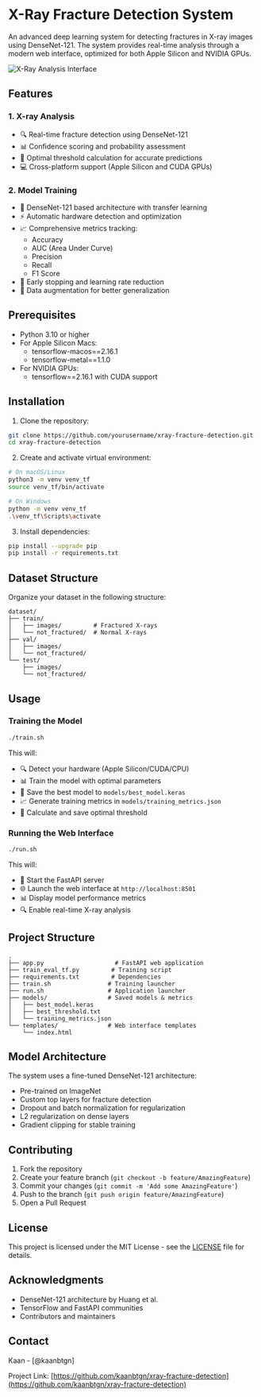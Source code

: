 # X-Ray Fracture Detection System

An advanced deep learning system for detecting fractures in X-ray images using DenseNet-121. The system provides real-time analysis through a modern web interface, optimized for both Apple Silicon and NVIDIA GPUs.

![X-Ray Analysis Interface](docs/interface.png)

## Features

### 1. X-ray Analysis
- 🔍 Real-time fracture detection using DenseNet-121
- 📊 Confidence scoring and probability assessment
- 🎯 Optimal threshold calculation for accurate predictions
- 💻 Cross-platform support (Apple Silicon and CUDA GPUs)

### 2. Model Training
- 🧠 DenseNet-121 based architecture with transfer learning
- ⚡️ Automatic hardware detection and optimization
- 📈 Comprehensive metrics tracking:
  - Accuracy
  - AUC (Area Under Curve)
  - Precision
  - Recall
  - F1 Score
- 🔄 Early stopping and learning rate reduction
- 🔀 Data augmentation for better generalization

## Prerequisites

- Python 3.10 or higher
- For Apple Silicon Macs:
  - tensorflow-macos==2.16.1
  - tensorflow-metal==1.1.0
- For NVIDIA GPUs:
  - tensorflow==2.16.1 with CUDA support

## Installation

1. Clone the repository:
```bash
git clone https://github.com/yourusername/xray-fracture-detection.git
cd xray-fracture-detection
```

2. Create and activate virtual environment:
```bash
# On macOS/Linux
python3 -m venv venv_tf
source venv_tf/bin/activate

# On Windows
python -m venv venv_tf
.\venv_tf\Scripts\activate
```

3. Install dependencies:
```bash
pip install --upgrade pip
pip install -r requirements.txt
```

## Dataset Structure

Organize your dataset in the following structure:
```
dataset/
├── train/
│   ├── images/         # Fractured X-rays
│   └── not_fractured/  # Normal X-rays
├── val/
│   ├── images/
│   └── not_fractured/
└── test/
    ├── images/
    └── not_fractured/
```

## Usage

### Training the Model

```bash
./train.sh
```

This will:
- 🔍 Detect your hardware (Apple Silicon/CUDA/CPU)
- 📊 Train the model with optimal parameters
- 💾 Save the best model to `models/best_model.keras`
- 📈 Generate training metrics in `models/training_metrics.json`
- 🎯 Calculate and save optimal threshold

### Running the Web Interface

```bash
./run.sh
```

This will:
- 🚀 Start the FastAPI server
- 🌐 Launch the web interface at `http://localhost:8501`
- 📊 Display model performance metrics
- 🔍 Enable real-time X-ray analysis

## Project Structure

```
.
├── app.py                    # FastAPI web application
├── train_eval_tf.py         # Training script
├── requirements.txt         # Dependencies
├── train.sh                # Training launcher
├── run.sh                  # Application launcher
├── models/                 # Saved models & metrics
│   ├── best_model.keras
│   ├── best_threshold.txt
│   └── training_metrics.json
└── templates/              # Web interface templates
    └── index.html
```

## Model Architecture

The system uses a fine-tuned DenseNet-121 architecture:
- Pre-trained on ImageNet
- Custom top layers for fracture detection
- Dropout and batch normalization for regularization
- L2 regularization on dense layers
- Gradient clipping for stable training

## Contributing

1. Fork the repository
2. Create your feature branch (`git checkout -b feature/AmazingFeature`)
3. Commit your changes (`git commit -m 'Add some AmazingFeature'`)
4. Push to the branch (`git push origin feature/AmazingFeature`)
5. Open a Pull Request

## License

This project is licensed under the MIT License - see the [LICENSE](LICENSE) file for details.

## Acknowledgments

- DenseNet-121 architecture by Huang et al.
- TensorFlow and FastAPI communities
- Contributors and maintainers

## Contact

Kaan - [@kaanbtgn]

Project Link: [https://github.com/kaanbtgn/xray-fracture-detection](https://github.com/kaanbtgn/xray-fracture-detection)